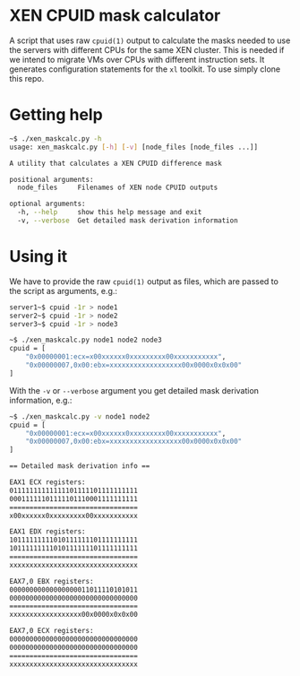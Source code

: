 XEN CPUID mask calculator
=========================

A script that uses raw `cpuid(1)` output to calculate the masks needed to use the servers with different CPUs for the 
same XEN cluster. This is needed if we intend to migrate VMs over CPUs with different instruction sets.
It generates configuration statements for the `xl` toolkit. To use simply clone this repo.

# Getting help

```bash
~$ ./xen_maskcalc.py -h
usage: xen_maskcalc.py [-h] [-v] [node_files [node_files ...]]

A utility that calculates a XEN CPUID difference mask

positional arguments:
  node_files     Filenames of XEN node CPUID outputs

optional arguments:
  -h, --help     show this help message and exit
  -v, --verbose  Get detailed mask derivation information
```

# Using it
We have to provide the raw `cpuid(1)` output as files, which are passed to the script as arguments, e.g.:

```bash
server1~$ cpuid -1r > node1
server2~$ cpuid -1r > node2
server3~$ cpuid -1r > node3

~$ ./xen_maskcalc.py node1 node2 node3
cpuid = [
    "0x00000001:ecx=x00xxxxxx0xxxxxxxxx00xxxxxxxxxxx",
    "0x00000007,0x00:ebx=xxxxxxxxxxxxxxxxxx00x0000x0x0x00"
]
```

With the `-v` or `--verbose` argument you get detailed mask derivation information, e.g.:

```bash
~$ ./xen_maskcalc.py -v node1 node2
cpuid = [
    "0x00000001:ecx=x00xxxxxx0xxxxxxxxx00xxxxxxxxxxx",
    "0x00000007,0x00:ebx=xxxxxxxxxxxxxxxxxx00x0000x0x0x00"
]

== Detailed mask derivation info ==

EAX1 ECX registers:
01111111111111101111101111111111
00011111101111101110001111111111
================================
x00xxxxxx0xxxxxxxxx00xxxxxxxxxxx

EAX1 EDX registers:
10111111111010111111101111111111
10111111111010111111101111111111
================================
xxxxxxxxxxxxxxxxxxxxxxxxxxxxxxxx

EAX7,0 EBX registers:
00000000000000000011011110101011
00000000000000000000000000000000
================================
xxxxxxxxxxxxxxxxxx00x0000x0x0x00

EAX7,0 ECX registers:
00000000000000000000000000000000
00000000000000000000000000000000
================================
xxxxxxxxxxxxxxxxxxxxxxxxxxxxxxxx

```

